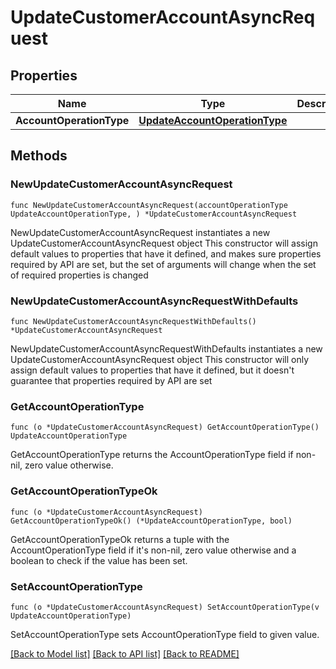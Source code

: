 # UpdateCustomerAccountAsyncRequest

## Properties

Name | Type | Description | Notes
------------ | ------------- | ------------- | -------------
**AccountOperationType** | [**UpdateAccountOperationType**](UpdateAccountOperationType.md) |  | 

## Methods

### NewUpdateCustomerAccountAsyncRequest

`func NewUpdateCustomerAccountAsyncRequest(accountOperationType UpdateAccountOperationType, ) *UpdateCustomerAccountAsyncRequest`

NewUpdateCustomerAccountAsyncRequest instantiates a new UpdateCustomerAccountAsyncRequest object
This constructor will assign default values to properties that have it defined,
and makes sure properties required by API are set, but the set of arguments
will change when the set of required properties is changed

### NewUpdateCustomerAccountAsyncRequestWithDefaults

`func NewUpdateCustomerAccountAsyncRequestWithDefaults() *UpdateCustomerAccountAsyncRequest`

NewUpdateCustomerAccountAsyncRequestWithDefaults instantiates a new UpdateCustomerAccountAsyncRequest object
This constructor will only assign default values to properties that have it defined,
but it doesn't guarantee that properties required by API are set

### GetAccountOperationType

`func (o *UpdateCustomerAccountAsyncRequest) GetAccountOperationType() UpdateAccountOperationType`

GetAccountOperationType returns the AccountOperationType field if non-nil, zero value otherwise.

### GetAccountOperationTypeOk

`func (o *UpdateCustomerAccountAsyncRequest) GetAccountOperationTypeOk() (*UpdateAccountOperationType, bool)`

GetAccountOperationTypeOk returns a tuple with the AccountOperationType field if it's non-nil, zero value otherwise
and a boolean to check if the value has been set.

### SetAccountOperationType

`func (o *UpdateCustomerAccountAsyncRequest) SetAccountOperationType(v UpdateAccountOperationType)`

SetAccountOperationType sets AccountOperationType field to given value.



[[Back to Model list]](../README.md#documentation-for-models) [[Back to API list]](../README.md#documentation-for-api-endpoints) [[Back to README]](../README.md)


